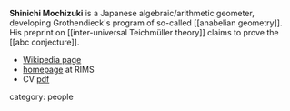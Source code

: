 **Shinichi Mochizuki** is a Japanese algebraic/arithmetic geometer, developing Grothendieck's program of so-called [[anabelian geometry]]. His preprint on [[inter-universal Teichmüller theory]] claims to prove the [[abc conjecture]].

* [Wikipedia page](http://en.wikipedia.org/wiki/Shinichi_Mochizuki)
* [homepage](http://www.kurims.kyoto-u.ac.jp/~motizuki/top-english.html) at RIMS
* CV [pdf](http://www.kurims.kyoto-u.ac.jp/~motizuki/Curriculum%20Vitae.pdf)

category: people

